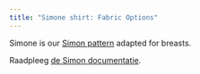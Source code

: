 ```yaml
---
title: "Simone shirt: Fabric Options"
---
```


<Note>

Simone is our [Simon pattern](/designs/simon/) adapted for breasts.

Raadpleeg [de Simon documentatie](/docs/patterns/simon/).

</Note>
